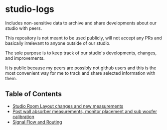 # studio-logs

Includes non-sensitive data to archive and share developments about our studio with peers.

This repository is not meant to be used publicly, will not accept any PRs and basically irrelevant to anyone outside of our studio.

The sole purpose is to keep track of our studio's developments, changes, and improvements.

It is public because my peers are possibly not github users and this is the most convenient way for me to track and share selected information with them.

## Table of Contents

- [Studio Room Layout changes and new measurements](d_19122024.md)
- [Post wall absorber measurements, monitor placement and sub woofer calibration](d_13042024.md)
- [Signal Flow and Routing](d_28042024.md)
